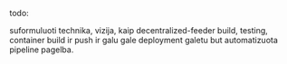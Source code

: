 todo:


suformuluoti technika, vizija, kaip decentralized-feeder build, testing, container build ir push ir galu gale deployment galetu but automatizuota pipeline pagelba.
